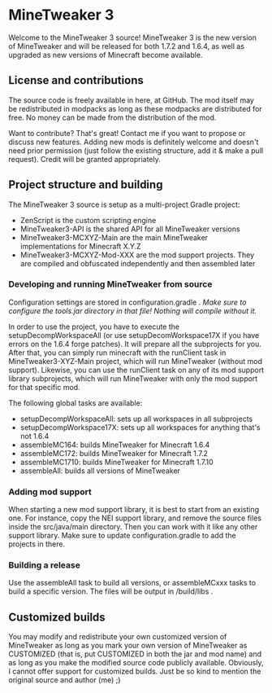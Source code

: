 # MineTweaker 3

Welcome to the MineTweaker 3 source! MineTweaker 3 is the new version of MineTweaker and will be released for both 1.7.2 and 1.6.4, as well as upgraded as new versions of Minecraft become available.

## License and contributions

The source code is freely available in here, at GitHub. The mod itself may be redistributed in modpacks as long as these modpacks are distributed for free. No money can be made from the distribution of the mod.

Want to contribute? That's great! Contact me if you want to propose or discuss new features. Adding new mods is definitely welcome and doesn't need prior permission (just follow the existing structure, add it & make a pull request). Credit will be granted appropriately.

## Project structure and building

The MineTweaker 3 source is setup as a multi-project Gradle project:

- ZenScript is the custom scripting engine
- MineTweaker3-API is the shared API for all MineTweaker versions
- MineTweaker3-MCXYZ-Main are the main MineTweaker implementations for Minecraft X.Y.Z
- MineTweaker3-MCXYZ-Mod-XXX are the mod support projects. They are compiled and obfuscated independently and then assembled later

### Developing and running MineTweaker from source

Configuration settings are stored in configuration.gradle . *Make sure to configure the tools.jar directory in that file! Nothing will compile without it.*

In order to use the project, you have to execute the setupDecompWorkspaceAll (or use setupDecomWorkspace17X if you have errors on the 1.6.4 forge patches). It will prepare all the subprojects for you. After that, you can simply run minecraft with the runClient task in MineTweaker3-XYZ-Main project, which will run MineTweaker (without mod support). Likewise, you can use the runClient task on any of its mod support library subprojects, which will run MineTweaker with only the mod support for that specific mod.

The following global tasks are available:

- setupDecompWorkspaceAll: sets up all workspaces in all subprojects
- setupDecompWorkspace17X: sets up all workspaces for anything that's not 1.6.4
- assembleMC164: builds MineTweaker for Minecraft 1.6.4
- assembleMC172: builds MineTweaker for Minecraft 1.7.2
- assembleMC1710: builds MineTweaker for Minecraft 1.7.10
- assembleAll: builds all versions of MineTweaker

### Adding mod support

When starting a new mod support library, it is best to start from an existing one. For instance, copy the NEI support library, and remove the source files inside the src/java/main directory. Then you can work with it like any other support library. Make sure to update configuration.gradle to add the projects in there.

### Building a release

Use the assembleAll task to build all versions, or assembleMCxxx tasks to build a specific version. The files will be output in /build/libs .

## Customized builds

You may modify and redistribute your own customized version of MineTweaker as long as you mark your own version of MineTweaker as CUSTOMIZED (that is, put CUSTOMIZED in both the jar and mod name) and as long as you make the modified source code publicly available. Obviously, I cannot offer support for customized builds. Just be so kind to mention the original source and author (me) ;)
